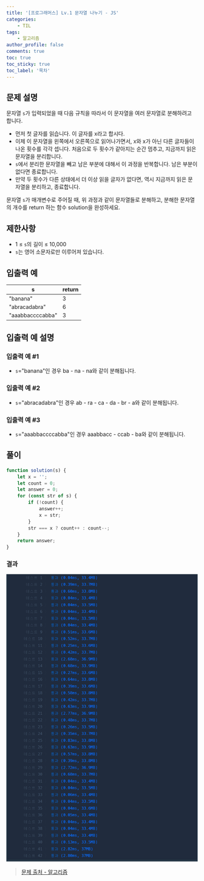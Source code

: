 ```yaml
---
title: '[프로그래머스] Lv.1 문자열 나누기 - JS'
categories:
    - TIL
tags:
    - 알고리즘
author_profile: false
comments: true
toc: true
toc_sticky: true
toc_label: '목차'
---
```


## 문제 설명

문자열 `s`가 입력되었을 때 다음 규칙을 따라서 이 문자열을 여러 문자열로 분해하려고 합니다.

-   먼저 첫 글자를 읽습니다. 이 글자를 x라고 합시다.
-   이제 이 문자열을 왼쪽에서 오른쪽으로 읽어나가면서, x와 x가 아닌 다른 글자들이 나온 횟수를 각각 셉니다. 처음으로 두 횟수가 같아지는 순간 멈추고, 지금까지 읽은 문자열을 분리합니다.
-   `s`에서 분리한 문자열을 빼고 남은 부분에 대해서 이 과정을 반복합니다. 남은 부분이 없다면 종료합니다.
-   만약 두 횟수가 다른 상태에서 더 이상 읽을 글자가 없다면, 역시 지금까지 읽은 문자열을 분리하고, 종료합니다.

문자열 `s`가 매개변수로 주어질 때, 위 과정과 같이 문자열들로 분해하고, 분해한 문자열의 개수를 return 하는 함수 solution을 완성하세요.

## 제한사항

-   1 ≤ `s`의 길이 ≤ 10,000
-   `s`는 영어 소문자로만 이루어져 있습니다.

## 입출력 예

| s                | return |
| ---------------- | ------ |
| "banana"         | 3      |
| "abracadabra"    | 6      |
| "aaabbaccccabba" | 3      |

## 입출력 예 설명

### 입출력 예 #1

-   `s`="banana"인 경우 ba - na - na와 같이 분해됩니다.

### 입출력 예 #2

-   `s`="abracadabra"인 경우 ab - ra - ca - da - br - a와 같이 분해됩니다.

### 입출력 예 #3

-   `s`="aaabbaccccabba"인 경우 aaabbacc - ccab - ba와 같이 분해됩니다.

## 풀이

```javascript
function solution(s) {
    let x = '';
    let count = 0;
    let answer = 0;
    for (const str of s) {
        if (!count) {
            answer++;
            x = str;
        }
        str === x ? count++ : count--;
    }
    return answer;
}
```

### 결과

![result](/assets/images/2023/09/13/algorithm-66-result.png)

> [문제 출처 - 알고리즘](https://school.programmers.co.kr/learn/courses/30/lessons/140108)
